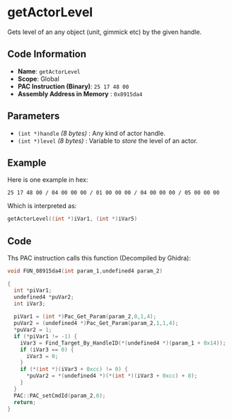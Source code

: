 # getActorLevel

Gets level of an any object (unit, gimmick etc) by the given handle.

## Code Information

- **Name**: `getActorLevel`
- **Scope**: Global
- **PAC Instruction (Binary)**: `25 17 48 00`
- **Assembly Address in Memory** : `0x8915da4`

## Parameters

- `(int *)handle` *(8 bytes)* : Any kind of actor handle.
- `(int *)level` *(8 bytes)* : Variable to *store* the level of an actor.

## Example

Here is one example in hex:

```25 17 48 00 / 04 00 00 00 / 01 00 00 00 / 04 00 00 00 / 05 00 00 00```

Which is interpreted as:

```c
getActorLevel((int *)iVar1, (int *)iVar5)
```

## Code

Ths PAC instruction calls this function (Decompiled by Ghidra):

```c
void FUN_08915da4(int param_1,undefined4 param_2)

{
  int *piVar1;
  undefined4 *puVar2;
  int iVar3;
  
  piVar1 = (int *)Pac_Get_Param(param_2,0,1,4);
  puVar2 = (undefined4 *)Pac_Get_Param(param_2,1,1,4);
  *puVar2 = 1;
  if (*piVar1 != -1) {
    iVar3 = Find_Target_By_HandleID(*(undefined4 *)(param_1 + 0x14));
    if (iVar3 == 0) {
      iVar3 = 0;
    }
    if (*(int *)(iVar3 + 0xcc) != 0) {
      *puVar2 = *(undefined4 *)(*(int *)(iVar3 + 0xcc) + 8);
    }
  }
  PAC::PAC_setCmdId(param_2,0);
  return;
}
```

